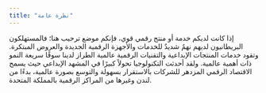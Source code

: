 ```yaml
---
title: "نظرة عامة"
---
```

إذا كانت لديكم خدمة أو منتج رقمي قوي، فإنكم موضع ترحيب هنا؛ فالمستهلكون البريطانيون لديهم نهمٌ شديدٌ للخدمات والأجهزة الرقمية الجديدة والعروض المبتكرة.
وتقود خدمات المنتجات الإبداعية والتقنيات الرقمية عالمية الطراز لدينا سوقًا سريعة النمو ذات أهمية عالمية.
ولقد أحدثت التكنولوجيا تحولاً كبيرًا في المشهد الإبداعي حيث يسمح الاقتصاد الرقمي المزدهر للشركات بالاستقرار بسهولة والتوسع بصورة عالمية، بدءًا من لندن وغيرها من المراكز الرقمية بالمملكة المتحدة.
